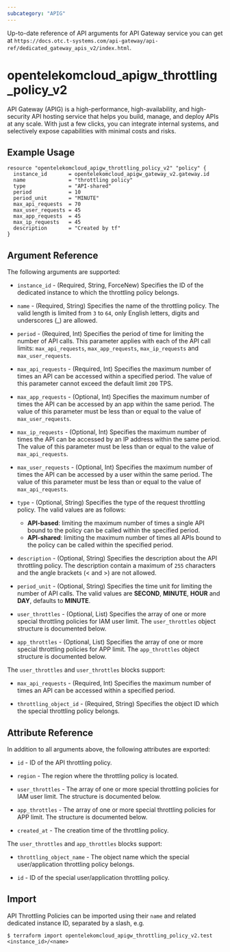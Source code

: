 ```yaml
---
subcategory: "APIG"
---
```


Up-to-date reference of API arguments for API Gateway service you can get at
`https://docs.otc.t-systems.com/api-gateway/api-ref/dedicated_gateway_apis_v2/index.html`.

# opentelekomcloud_apigw_throttling_policy_v2

API Gateway (APIG) is a high-performance, high-availability, and high-security API hosting service that helps you build,
manage, and deploy APIs at any scale.
With just a few clicks, you can integrate internal systems, and selectively expose capabilities with minimal costs and risks.

## Example Usage

```hcl
resource "opentelekomcloud_apigw_throttling_policy_v2" "policy" {
  instance_id       = opentelekomcloud_apigw_gateway_v2.gateway.id
  name              = "throttling policy"
  type              = "API-shared"
  period            = 10
  period_unit       = "MINUTE"
  max_api_requests  = 70
  max_user_requests = 45
  max_app_requests  = 45
  max_ip_requests   = 45
  description       = "Created by tf"
}
```

## Argument Reference

The following arguments are supported:

* `instance_id` - (Required, String, ForceNew) Specifies the ID of the dedicated instance to which the throttling
  policy belongs.

* `name` - (Required, String) Specifies the name of the throttling policy.
  The valid length is limited from `3` to `64`, only English letters, digits and underscores (_) are
  allowed.

* `period` - (Required, Int) Specifies the period of time for limiting the number of API calls.
  This parameter applies with each of the API call limits: `max_api_requests`, `max_app_requests`, `max_ip_requests`
  and `max_user_requests`.

* `max_api_requests` - (Required, Int) Specifies the maximum number of times an API can be accessed within a specified
  period. The value of this parameter cannot exceed the default limit `200` TPS.

* `max_app_requests` - (Optional, Int) Specifies the maximum number of times the API can be accessed by an app within
  the same period.
  The value of this parameter must be less than or equal to the value of `max_user_requests`.

* `max_ip_requests` - (Optional, Int) Specifies the maximum number of times the API can be accessed by an IP address
  within the same period.
  The value of this parameter must be less than or equal to the value of `max_api_requests`.

* `max_user_requests` - (Optional, Int) Specifies the maximum number of times the API can be accessed by a user within
  the same period.
  The value of this parameter must be less than or equal to the value of `max_api_requests`.

* `type` - (Optional, String) Specifies the type of the request throttling policy.
  The valid values are as follows:
    + **API-based**: limiting the maximum number of times a single API bound to the policy can be called within the
      specified period.
    + **API-shared**: limiting the maximum number of times all APIs bound to the policy can be called within the specified
      period.

* `description` - (Optional, String) Specifies the description about the API throttling policy.
  The description contain a maximum of `255` characters and the angle brackets (< and >) are not allowed.

* `period_unit` - (Optional, String) Specifies the time unit for limiting the number of API calls.
  The valid values are **SECOND**, **MINUTE**, **HOUR** and **DAY**, defaults to **MINUTE**.

* `user_throttles` - (Optional, List) Specifies the array of one or more special throttling policies for IAM user limit.
  The `user_throttles` object structure is documented below.

* `app_throttles` - (Optional, List) Specifies the array of one or more special throttling policies for APP limit.
  The `app_throttles` object structure is documented below.

The `user_throttles` and `user_throttles` blocks support:

* `max_api_requests` - (Required, Int) Specifies the maximum number of times an API can be accessed within a specified
  period.

* `throttling_object_id` - (Required, String) Specifies the object ID which the special throttling policy belongs.

## Attribute Reference

In addition to all arguments above, the following attributes are exported:

* `id` - ID of the API throttling policy.

* `region` - The region where the throttling policy is located.

* `user_throttles` - The array of one or more special throttling policies for IAM user limit.
  The structure is documented below.

* `app_throttles` - The array of one or more special throttling policies for APP limit.
  The structure is documented below.

* `created_at` - The creation time of the throttling policy.

The `user_throttles` and `app_throttles` blocks support:

* `throttling_object_name` - The object name which the special user/application throttling policy belongs.

* `id` - ID of the special user/application throttling policy.

## Import

API Throttling Policies can be imported using their `name` and related dedicated instance ID, separated by a slash, e.g.

```shell
$ terraform import opentelekomcloud_apigw_throttling_policy_v2.test <instance_id>/<name>
```
